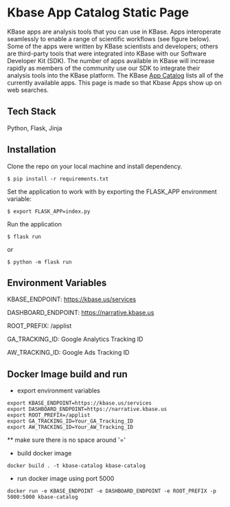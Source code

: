 # Kbase App Catalog Static Page
KBase apps are analysis tools that you can use in KBase. Apps interoperate seamlessly to enable a range of scientific workflows (see figure below). Some of the apps were written by KBase scientists and developers; others are third-party tools that were integrated into KBase with our Software Developer Kit (SDK). The number of apps available in KBase will increase rapidly as members of the community use our SDK to integrate their analysis tools into the KBase platform.
The KBase [App Catalog](https://narrative.kbase.us/#appcatalog) lists all of the currently available apps.
This page is made so that Kbase Apps show up on web searches.

## Tech Stack
Python, Flask, Jinja

## Installation
Clone the repo on your local machine and install dependency.
```
$ pip install -r requirements.txt
```
Set the application to work with by exporting the FLASK_APP environment variable:
```
$ export FLASK_APP=index.py
```
Run the application
```
$ flask run
``` 
or 
```
$ python -m flask run
```

## Environment Variables
KBASE_ENDPOINT: https://kbase.us/services

DASHBOARD_ENDPOINT: https://narrative.kbase.us

ROOT_PREFIX: /applist

GA_TRACKING_ID: Google Analytics Tracking ID

AW_TRACKING_ID: Google Ads Tracking ID

## Docker Image build and run
- export environment variables

```
export KBASE_ENDPOINT=https://kbase.us/services
export DASHBOARD_ENDPOINT=https://narrative.kbase.us
export ROOT_PREFIX=/applist
export GA_TRACKING_ID=Your_GA_Tracking_ID
export AW_TRACKING_ID=Your_AW_Tracking_ID
```
** make sure there is no space around '='

- build docker image 
```
docker build . -t kbase-catalog kbase-catalog
```
- run docker image using port 5000
```
docker run -e KBASE_ENDPOINT -e DASHBOARD_ENDPOINT -e ROOT_PREFIX -p 5000:5000 kbase-catalog
```